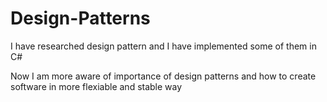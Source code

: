 # Design-Patterns
I have researched design pattern and I have implemented some of them in C#

Now I am more aware of importance of design patterns and how to create software in more flexiable and stable way

